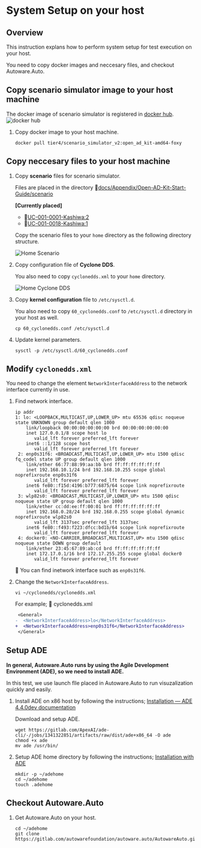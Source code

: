 # System Setup on your host

## Overview

This instruction explans how to perform system setup for test execution on your host.

You need to copy docker images and neccesary files, and checkout Autoware.Auto.

## Copy scenario simulator image to your host machine

The docker image of scenario simulator is registered in [docker hub](https://hub.docker.com/r/tier4/scenario_simulator_v2/tags).
![docker hub](images/system-setup-host/docker-hub.png)

1. Copy docker image to your host machine.

   ```console
   docker pull tier4/scenario_simulator_v2:open_ad_kit-amd64-foxy
   ```

## Copy neccesary files to your host machine

1. Copy __scenario__ files for scenario simulator.

   Files are placed in the directory :file_folder:[docs/Appendix/Open-AD-Kit-Start-Guide/scenario](scenario)

   __[Currently placed]__
   - :page_facing_up:[UC-001-0001-Kashiwa:2](scenario/scenario_e3b743e7-110c-4db6-b136-e5ffd5538315_2.yml)
   - :page_facing_up:[UC-001-0018-Kashiwa:1](scenario/scenario_a7effa60-c07d-4df4-b082-bc0d6cbae825_1.yml)

   Copy the scenario files to your `home` directory as the following directory structure.

   ![Home Scenario](images/system-setup-host/home_scenario.png)

1. Copy configuration file of __Cyclone DDS__.

   You also need to copy `cyclonedds.xml` to your `home` directory.

   ![Home Cyclone DDS](images/system-setup-host/home_cyclonedds.png)

1. Copy __kernel configuration__ file to `/etc/sysctl.d`.

   You also need to copy `60_cyclonedds.conf` to `/etc/sysctl.d` directory in your host as well.

   ```console
   cp 60_cyclonedds.conf /etc/sysctl.d
   ```

1. Update kernel parameters.

   ```console
   sysctl -p /etc/sysctl.d/60_cyclonedds.conf
   ```

## Modify `cyclonedds.xml`

You need to change the element `NetworkInterfaceAddress` to the network interface currently in use.

1. Find network interface.

   ```console
   ip addr
   1: lo: <LOOPBACK,MULTICAST,UP,LOWER_UP> mtu 65536 qdisc noqueue state UNKNOWN group default qlen 1000
       link/loopback 00:00:00:00:00:00 brd 00:00:00:00:00:00
       inet 127.0.0.1/8 scope host lo
          valid_lft forever preferred_lft forever
       inet6 ::1/128 scope host 
          valid_lft forever preferred_lft forever
    2: enp0s31f6: <BROADCAST,MULTICAST,UP,LOWER_UP> mtu 1500 qdisc fq_codel state UP group default qlen 1000
       link/ether 66:77:88:99:aa:bb brd ff:ff:ff:ff:ff:ff
       inet 192.168.10.1/24 brd 192.168.10.255 scope global noprefixroute enp0s31f6
          valid_lft forever preferred_lft forever
       inet6 fe80::f15d:4196:b777:6875/64 scope link noprefixroute 
          valid_lft forever preferred_lft forever
    3: wlp82s0: <BROADCAST,MULTICAST,UP,LOWER_UP> mtu 1500 qdisc noqueue state UP group default qlen 1000
       link/ether cc:dd:ee:ff:00:01 brd ff:ff:ff:ff:ff:ff
       inet 192.168.0.28/24 brd 192.168.0.255 scope global dynamic noprefixroute wlp82s0
          valid_lft 3137sec preferred_lft 3137sec
       inet6 fe80::f493:f223:dfcc:bd1b/64 scope link noprefixroute 
          valid_lft forever preferred_lft forever
    4: docker0: <NO-CARRIER,BROADCAST,MULTICAST,UP> mtu 1500 qdisc noqueue state DOWN group default 
       link/ether 23:45:67:89:ab:cd brd ff:ff:ff:ff:ff:ff
       inet 172.17.0.1/16 brd 172.17.255.255 scope global docker0
          valid_lft forever preferred_lft forever
   ```

   :speech_balloon: You can find inetwork interface such as `enp0s31f6`.

1. Change the `NetworkInterfaceAddress`.

   ```console
   vi ~/cyclonedds/cyclonedds.xml
   ```

   For example; :page_facing_up: cyclonedds.xml

   ```diff
    <General>
   -  <NetworkInterfaceAddress>lo</NetworkInterfaceAddress>
   +  <NetworkInterfaceAddress>enp0s31f6</NetworkInterfaceAddress>
    </General>
   
   ```

## Setup ADE

**In general, Autoware.Auto runs by using the Agile Development Environment (ADE), so we need to install ADE.**

In this test, we use launch flle placed in Autoware.Auto to run visuzalization quickly and easily.

1. Install ADE on x86 host by following the instructions; [Installation — ADE 4.4.0dev documentation](https://ade-cli.readthedocs.io/en/latest/install.html)

   Download and setup ADE.

   ```console
   wget https://gitlab.com/ApexAI/ade-cli/-/jobs/1341322851/artifacts/raw/dist/ade+x86_64 -O ade
   chmod +x ade
   mv ade /usr/bin/
   ```

1. Setup ADE home directory by following the instructions; [Installation with ADE](https://autowarefoundation.gitlab.io/autoware.auto/AutowareAuto/installation-ade.html)

   ```console
   mkdir -p ~/adehome
   cd ~/adehome
   touch .adehome
   ```

## Checkout Autoware.Auto

1. Get Autoware.Auto on your host.

   ```console
   cd ~/adehome
   git clone https://gitlab.com/autowarefoundation/autoware.auto/AutowareAuto.git
   ```
